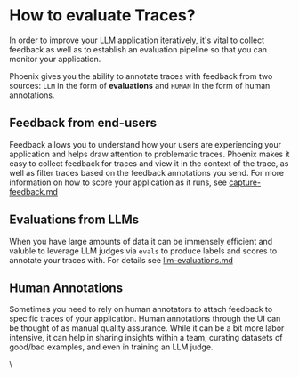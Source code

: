 # How to evaluate Traces?

In order to improve your LLM application iteratively, it's vital to collect feedback as well as to establish an evaluation pipeline so that you can monitor your application.

Phoenix gives you the ability to annotate traces with feedback from two sources: `LLM` in the form of **evaluations** and `HUMAN` in the form of human annotations.

## Feedback from end-users

Feedback allows you to understand how your users are experiencing your application and helps draw attention to problematic traces. Phoenix makes it easy to collect feedback for traces and view it in the context of the trace, as well as filter traces based on the feedback annotations you send. For more information on how to score your application as it runs, see [capture-feedback.md](../how-to-tracing/capture-feedback.md "mention")

## Evaluations from LLMs

When you have large amounts of data it can be immensely efficient and valuble to leverage LLM judges via `evals` to produce labels and scores to annotate your traces with. For details see [llm-evaluations.md](../how-to-tracing/llm-evaluations.md "mention")

## Human Annotations

Sometimes you need to rely on human annotators to attach feedback to specific traces of your application. Human annotations through the UI can be thought of as manual quality assurance. While it can be a bit more labor intensive, it can help in sharing insights within a team, curating datasets of good/bad examples, and even in training an LLM judge.

\
